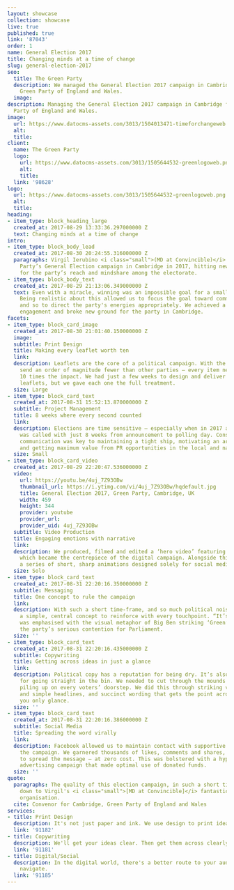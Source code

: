 ```yaml
---
layout: showcase
collection: showcase
live: true
published: true
link: '87043'
order: 1
name: General Election 2017
title: Changing minds at a time of change
slug: general-election-2017
seo:
  title: The Green Party
  description: We managed the General Election 2017 campaign in Cambridge for the
    Green Party of England and Wales.
  image: 
description: Managing the General Election 2017 campaign in Cambridge for the Green
  Party of England and Wales.
image:
  url: https://www.datocms-assets.com/3013/1504013471-timeforchangeweb.jpg
  alt: 
  title: 
client:
  name: The Green Party
  logo:
    url: https://www.datocms-assets.com/3013/1505644532-greenlogoweb.png
    alt: 
    title: 
  link: '98628'
logo:
  url: https://www.datocms-assets.com/3013/1505644532-greenlogoweb.png
  alt: 
  title: 
heading:
- item_type: block_heading_large
  created_at: 2017-08-29 13:33:36.297000000 Z
  text: Changing minds at a time of change
intro:
- item_type: block_body_lead
  created_at: 2017-08-30 20:24:55.316000000 Z
  paragraphs: Virgil Ierubino <i class="small">(MD at Convincible)</i> ran the Green
    Party’s General Election campaign in Cambridge in 2017, hitting new milestones
    for the party’s reach and mindshare among the electorate.
- item_type: block_body_text
  created_at: 2017-08-29 21:13:06.349000000 Z
  text: Even with a miracle, winning was an impossible goal for a small party in 2017.
    Being realistic about this allowed us to focus the goal toward communication,
    and so to direct the party's energies appropriately. We achieved a new level of
    engagement and broke new ground for the party in Cambridge.
facets:
- item_type: block_card_image
  created_at: 2017-08-30 21:01:40.150000000 Z
  image: 
  subtitle: Print Design
  title: Making every leaflet worth ten
  link: 
  description: Leaflets are the core of a political campaign. With the Greens – who
    send an order of magnitude fewer than other parties – every item needs to have
    10 times the impact. We had just a few weeks to design and deliver over 90,000
    leaflets, but we gave each one the full treatment.
  size: Large
- item_type: block_card_text
  created_at: 2017-08-31 15:52:13.870000000 Z
  subtitle: Project Management
  title: 8 weeks where every second counted
  link: 
  description: Elections are time sensitive – especially when in 2017 a Snap Election
    was called with just 8 weeks from announcement to polling day. Constant and clear
    communication was key to maintaining a tight ship, motivating an army of volunteers,
    and getting maximum value from PR opportunities in the local and national news.
  size: Small
- item_type: block_card_video
  created_at: 2017-08-29 22:20:47.536000000 Z
  video:
    url: https://youtu.be/4uj_7Z93OBw
    thumbnail_url: https://i.ytimg.com/vi/4uj_7Z93OBw/hqdefault.jpg
    title: General Election 2017, Green Party, Cambridge, UK
    width: 459
    height: 344
    provider: youtube
    provider_url: 
    provider_uid: 4uj_7Z93OBw
  subtitle: Video Production
  title: Engaging emotions with narrative
  link: 
  description: We produced, filmed and edited a ‘hero video’ featuring the MP candidate,
    which became the centrepiece of the digital campaign. Alongside this we produced
    a series of short, sharp animations designed solely for social media sharing.
  size: Solo
- item_type: block_card_text
  created_at: 2017-08-31 22:20:16.350000000 Z
  subtitle: Messaging
  title: One concept to rule the campaign
  link: 
  description: With such a short time-frame, and so much political noise, we needed
    a simple, central concept to reinforce with every touchpoint. “It’s time for action”
    was emphasised with the visual metaphor of Big Ben striking ‘Green’, reinforcing
    the party’s serious contention for Parliament.
  size: ''
- item_type: block_card_text
  created_at: 2017-08-31 22:20:16.435000000 Z
  subtitle: Copywriting
  title: Getting across ideas in just a glance
  link: 
  description: Political copy has a reputation for being dry. It’s also got a reputation
    for going straight in the bin. We needed to cut through the mounds of leaflets
    piling up on every voters’ doorstep. We did this through striking visuals, bold
    and simple headlines, and succinct wording that gets the point across even if
    you only glance.
  size: ''
- item_type: block_card_text
  created_at: 2017-08-31 22:20:16.386000000 Z
  subtitle: Social Media
  title: Spreading the word virally
  link: 
  description: Facebook allowed us to maintain contact with supportive voters throughout
    the campaign. We garnered thousands of likes, comments and shares, which served
    to spread the message – at zero cost. This was bolstered with a hyper-targeted
    advertising campaign that made optimal use of donated funds.
  size: ''
quote:
  paragraphs: The quality of this election campaign, in such a short timeframe, was
    down to Virgil's <i class="small">[MD at Convincible]</i> fantastic drive and
    organisation.
  cite: Convenor for Cambridge, Green Party of England and Wales
services:
- title: Print Design
  description: It's not just paper and ink. We use design to print ideas and emotions.
  link: '91182'
- title: Copywriting
  description: We'll get your ideas clear. Then get them across clearly.
  link: '91181'
- title: Digital/Social
  description: In the digital world, there's a better route to your audience. We'll
    navigate.
  link: '91185'
---
```


